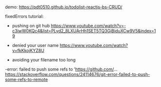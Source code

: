 demo: https://pdt0510.github.io/todolist-reactjs-bs-CRUD/

fixedErrors tutorial: 

- pushing on git hub
https://www.youtube.com/watch?v=-c3iwW0KQc4&list=PLyd2_8LXUArHh1SET5TQ3GjBiduXCw9V5&index=19

- denied your user name
https://www.youtube.com/watch?v=fkKkojKYZ8U 

- avoiding your filename too long 

-error: failed to push some refs to 'https://github.com/...
https://stackoverflow.com/questions/24114676/git-error-failed-to-push-some-refs-to-remote
